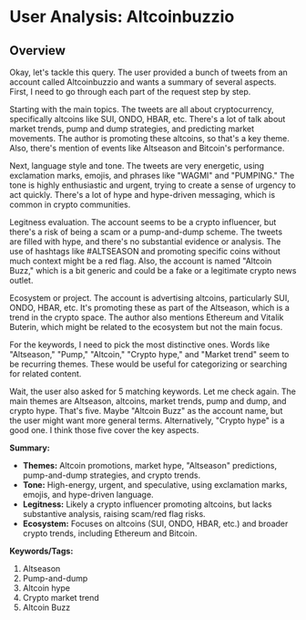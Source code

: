# User Analysis: Altcoinbuzzio

## Overview

<think>
Okay, let's tackle this query. The user provided a bunch of tweets from an account called Altcoinbuzzio and wants a summary of several aspects. First, I need to go through each part of the request step by step.

Starting with the main topics. The tweets are all about cryptocurrency, specifically altcoins like SUI, ONDO, HBAR, etc. There's a lot of talk about market trends, pump and dump strategies, and predicting market movements. The author is promoting these altcoins, so that's a key theme. Also, there's mention of events like Altseason and Bitcoin's performance.

Next, language style and tone. The tweets are very energetic, using exclamation marks, emojis, and phrases like "WAGMI" and "PUMPING." The tone is highly enthusiastic and urgent, trying to create a sense of urgency to act quickly. There's a lot of hype and hype-driven messaging, which is common in crypto communities.

Legitness evaluation. The account seems to be a crypto influencer, but there's a risk of being a scam or a pump-and-dump scheme. The tweets are filled with hype, and there's no substantial evidence or analysis. The use of hashtags like #ALTSEASON and promoting specific coins without much context might be a red flag. Also, the account is named "Altcoin Buzz," which is a bit generic and could be a fake or a legitimate crypto news outlet.

Ecosystem or project. The account is advertising altcoins, particularly SUI, ONDO, HBAR, etc. It's promoting these as part of the Altseason, which is a trend in the crypto space. The author also mentions Ethereum and Vitalik Buterin, which might be related to the ecosystem but not the main focus.

For the keywords, I need to pick the most distinctive ones. Words like "Altseason," "Pump," "Altcoin," "Crypto hype," and "Market trend" seem to be recurring themes. These would be useful for categorizing or searching for related content.

Wait, the user also asked for 5 matching keywords. Let me check again. The main themes are Altseason, altcoins, market trends, pump and dump, and crypto hype. That's five. Maybe "Altcoin Buzz" as the account name, but the user might want more general terms. Alternatively, "Crypto hype" is a good one. I think those five cover the key aspects.
</think>

**Summary:**  
- **Themes:** Altcoin promotions, market hype, "Altseason" predictions, pump-and-dump strategies, and crypto trends.  
- **Tone:** High-energy, urgent, and speculative, using exclamation marks, emojis, and hype-driven language.  
- **Legitness:** Likely a crypto influencer promoting altcoins, but lacks substantive analysis, raising scam/red flag risks.  
- **Ecosystem:** Focuses on altcoins (SUI, ONDO, HBAR, etc.) and broader crypto trends, including Ethereum and Bitcoin.  

**Keywords/Tags:**  
1. Altseason  
2. Pump-and-dump  
3. Altcoin hype  
4. Crypto market trend  
5. Altcoin Buzz